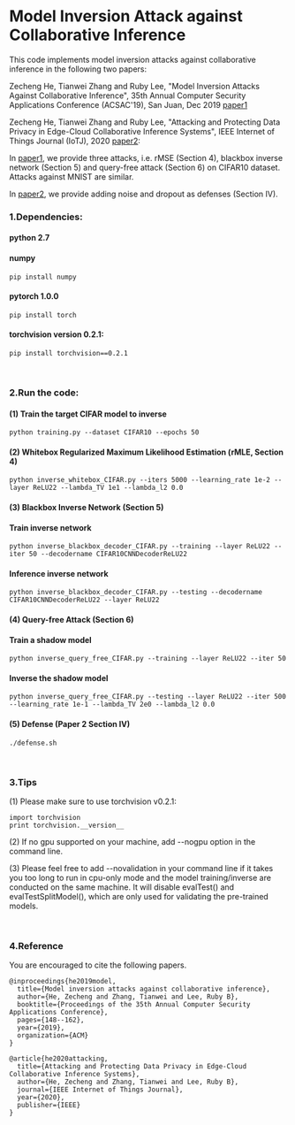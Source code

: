 # Model Inversion Attack against Collaborative Inference

This code implements model inversion attacks against collaborative inference in the following two papers:

Zecheng He, Tianwei Zhang and Ruby Lee, "Model Inversion Attacks Against Collaborative Inference", 35th Annual Computer Security Applications Conference (ACSAC'19), San Juan, Dec 2019 [paper1](https://github.com/zechenghe/Inverse_Collaborative_Inference/blob/master/Model%20Inversion%20Attacks%20Against%20Collaborative%20Inference.pdf)


Zecheng He, Tianwei Zhang and Ruby Lee, "Attacking and Protecting Data Privacy in Edge-Cloud Collaborative Inference Systems", IEEE Internet of Things Journal (IoTJ), 2020 [paper2](https://github.com/zechenghe/Inverse_Collaborative_Inference/blob/master/Attacking%20and%20Protecting%20Data%20Privacy%20in%20Edge-Cloud%20Collaborative%20Inference%20Systems.pdf):

In [paper1](https://github.com/zechenghe/Inverse_Collaborative_Inference/blob/master/Model%20Inversion%20Attacks%20Against%20Collaborative%20Inference.pdf), we provide three attacks, i.e. rMSE (Section 4), blackbox inverse network (Section 5) and query-free attack (Section 6) on CIFAR10 dataset. Attacks against MNIST are similar.

In [paper2](https://github.com/zechenghe/Inverse_Collaborative_Inference/blob/master/Attacking%20and%20Protecting%20Data%20Privacy%20in%20Edge-Cloud%20Collaborative%20Inference%20Systems.pdf), we provide adding noise and dropout as defenses (Section IV).

### 1.Dependencies:
#### python 2.7
#### numpy
    pip install numpy
#### pytorch 1.0.0
    pip install torch
#### torchvision version 0.2.1:
    pip install torchvision==0.2.1

<br/>

### 2.Run the code:
#### (1) Train the target CIFAR model to inverse

    python training.py --dataset CIFAR10 --epochs 50

#### (2) Whitebox Regularized Maximum Likelihood Estimation (rMLE, Section 4)

    python inverse_whitebox_CIFAR.py --iters 5000 --learning_rate 1e-2 --layer ReLU22 --lambda_TV 1e1 --lambda_l2 0.0

#### (3) Blackbox Inverse Network (Section 5)
#### Train inverse network
    python inverse_blackbox_decoder_CIFAR.py --training --layer ReLU22 --iter 50 --decodername CIFAR10CNNDecoderReLU22
#### Inference inverse network
    python inverse_blackbox_decoder_CIFAR.py --testing --decodername CIFAR10CNNDecoderReLU22 --layer ReLU22

#### (4) Query-free Attack (Section 6)

#### Train a shadow model
    python inverse_query_free_CIFAR.py --training --layer ReLU22 --iter 50

#### Inverse the shadow model
    python inverse_query_free_CIFAR.py --testing --layer ReLU22 --iter 500 --learning_rate 1e-1 --lambda_TV 2e0 --lambda_l2 0.0

#### (5) Defense (Paper 2 Section IV)

    ./defense.sh

<br/>

### 3.Tips

(1) Please make sure to use torchvision v0.2.1:

    import torchvision
    print torchvision.__version__

(2) If no gpu supported on your machine, add --nogpu option in the command line.

(3) Please feel free to add --novalidation in your command line if it takes you too long to run in cpu-only mode and the model training/inverse are conducted on the same machine. It will disable evalTest() and evalTestSplitModel(), which are only used for validating the pre-trained models.

<br/>

### 4.Reference
You are encouraged to cite the following papers.
```
@inproceedings{he2019model,
  title={Model inversion attacks against collaborative inference},
  author={He, Zecheng and Zhang, Tianwei and Lee, Ruby B},
  booktitle={Proceedings of the 35th Annual Computer Security Applications Conference},
  pages={148--162},
  year={2019},
  organization={ACM}
}

@article{he2020attacking,
  title={Attacking and Protecting Data Privacy in Edge-Cloud Collaborative Inference Systems},
  author={He, Zecheng and Zhang, Tianwei and Lee, Ruby B},
  journal={IEEE Internet of Things Journal},
  year={2020},
  publisher={IEEE}
}
```
